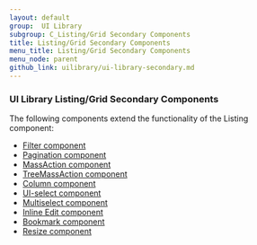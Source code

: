 ```yaml
---
layout: default
group:  UI Library
subgroup: C_Listing/Grid Secondary Components
title: Listing/Grid Secondary Components
menu_title: Listing/Grid Secondary Components
menu_node: parent
github_link: uilibrary/ui-library-secondary.md
---
```


<h3>UI Library Listing/Grid Secondary Components</h3>

The following components extend the functionality of the Listing component:

  * <a href="{{ site.gdeurl }}ui-library/ui-secondary-filter.html">Filter component</a>
  * <a href="{{ site.gdeurl }}ui-library/ui-secondary-pagination.html">Pagination component</a>
  * <a href="{{ site.gdeurl }}ui-library/ui-secondary-massaction.html">MassAction component</a>
  * <a href="{{ site.gdeurl }}ui-library/ui-secondary-treemass.html">TreeMassAction component</a>
  * <a href="{{ site.gdeurl }}ui-library/ui-secondary-column.html">Column component</a>
  * <a href="{{ site.gdeurl }}ui-library/ui-secondary-uiselect.html">UI-select component</a>
  * <a href="{{ site.gdeurl }}ui-library/ui-secondary-multi.html">Multiselect component</a>
  * <a href="{{ site.gdeurl }}ui-library/ui-secondary-inline.html">Inline Edit component</a>
  * <a href="{{ site.gdeurl }}ui-library/ui-secondary-bookmark.html">Bookmark component</a>
  * <a href="{{ site.gdeurl }}ui-library/ui-secondary-resize.html">Resize component</a>


